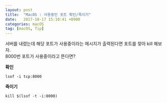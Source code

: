 ```yaml
---
layout: post
title:  "MacOS : 사용중인 포트 확인/죽이기"
date:   2017-10-17 15:10:41 +0900
categories: macOS
tag: [macOS, Tip]
---
```


서버를 내렸는데 해당 포트가 사용중이라는 메시지가 출력된다면 포트를 찾아 kill 해보자.<br>
8000번 포트가 사용중이라고 뜬다면?

**확인**

```
lsof -i tcp:8000
```

**죽이기**

```
kill $(lsof -t -i:8000)
```
